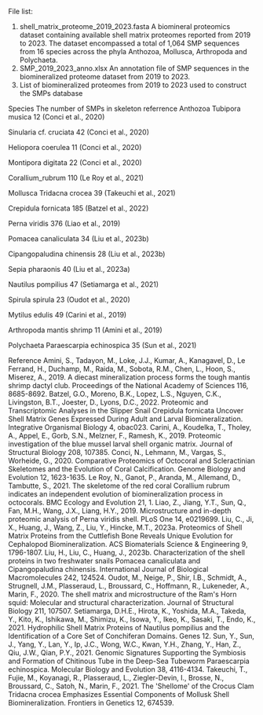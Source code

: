 File list:
1.	shell_matrix_proteome_2019_2023.fasta  A biomineral proteomics dataset containing available shell matrix proteomes reported from 2019 to 2023. The dataset encompassed a total of 1,064 SMP sequences from 16 species across the phyla Anthozoa, Mollusca, Arthropoda and Polychaeta.
2.	SMP_2019_2023_anno.xlsx  An annotation file of SMP sequences in the biomineralized proteome dataset from 2019 to 2023.
3.	List of biomineralized proteomes from 2019 to 2023 used to construct the SMPs database
   
Species	The number of SMPs in skeleton	referrence
Anthozoa Tubipora musica	12	(Conci et al., 2020) 

Sinularia cf. cruciata	42	(Conci et al., 2020)

Heliopora coerulea	11	(Conci et al., 2020)

 Montipora digitata	22	(Conci et al., 2020)

 Corallium_rubrum	110	(Le Roy et al., 2021)

Mollusca	Tridacna crocea	39	(Takeuchi et al., 2021)

Crepidula fornicata	185	(Batzel et al., 2022)

Perna viridis	376	(Liao et al., 2019)

Pomacea canaliculata	34	(Liu et al., 2023b)

Cipangopaludina chinensis	28	(Liu et al., 2023b)

Sepia pharaonis	40	(Liu et al., 2023a)

Nautilus pompilius	47	(Setiamarga et al., 2021)

Spirula spirula	23	(Oudot et al., 2020)

Mytilus edulis	49	(Carini et al., 2019)

Arthropoda	mantis shrimp	11	(Amini et al., 2019)

Polychaeta	Paraescarpia echinospica	35	(Sun et al., 2021)


Reference
Amini, S., Tadayon, M., Loke, J.J., Kumar, A., Kanagavel, D., Le Ferrand, H., Duchamp, M., Raida, M., Sobota, R.M., Chen, L., Hoon, S., Miserez, A., 2019. A diecast mineralization process forms the tough mantis shrimp dactyl club. Proceedings of the National Academy of Sciences 116, 8685-8692.
Batzel, G.O., Moreno, B.K., Lopez, L.S., Nguyen, C.K., Livingston, B.T., Joester, D., Lyons, D.C., 2022. Proteomic and Transcriptomic Analyses in the Slipper Snail Crepidula fornicata Uncover Shell Matrix Genes Expressed During Adult and Larval Biomineralization. Integrative Organismal Biology 4, obac023.
Carini, A., Koudelka, T., Tholey, A., Appel, E., Gorb, S.N., Melzner, F., Ramesh, K., 2019. Proteomic investigation of the blue mussel larval shell organic matrix. Journal of Structural Biology 208, 107385.
Conci, N., Lehmann, M., Vargas, S., Worheide, G., 2020. Comparative Proteomics of Octocoral and Scleractinian Skeletomes and the Evolution of Coral Calcification. Genome Biology and Evolution 12, 1623-1635.
Le Roy, N., Ganot, P., Aranda, M., Allemand, D., Tambutte, S., 2021. The skeletome of the red coral Corallium rubrum indicates an independent evolution of biomineralization process in octocorals. BMC Ecology and Evolution 21, 1.
Liao, Z., Jiang, Y.T., Sun, Q., Fan, M.H., Wang, J.X., Liang, H.Y., 2019. Microstructure and in-depth proteomic analysis of Perna viridis shell. PLoS One 14, e0219699.
Liu, C., Ji, X., Huang, J., Wang, Z., Liu, Y., Hincke, M.T., 2023a. Proteomics of Shell Matrix Proteins from the Cuttlefish Bone Reveals Unique Evolution for Cephalopod Biomineralization. ACS Biomaterials Science & Engineering 9, 1796-1807.
Liu, H., Liu, C., Huang, J., 2023b. Characterization of the shell proteins in two freshwater snails Pomacea canaliculata and Cipangopaludina chinensis. International Journal of Biological Macromolecules 242, 124524.
Oudot, M., Neige, P., Shir, I.B., Schmidt, A., Strugnell, J.M., Plasseraud, L., Broussard, C., Hoffmann, R., Lukeneder, A., Marin, F., 2020. The shell matrix and microstructure of the Ram's Horn squid: Molecular and structural characterization. Journal of Structural Biology 211, 107507.
Setiamarga, D.H.E., Hirota, K., Yoshida, M.A., Takeda, Y., Kito, K., Ishikawa, M., Shimizu, K., Isowa, Y., Ikeo, K., Sasaki, T., Endo, K., 2021. Hydrophilic Shell Matrix Proteins of Nautilus pompilius and the Identification of a Core Set of Conchiferan Domains. Genes 12.
Sun, Y., Sun, J., Yang, Y., Lan, Y., Ip, J.C., Wong, W.C., Kwan, Y.H., Zhang, Y., Han, Z., Qiu, J.W., Qian, P.Y., 2021. Genomic Signatures Supporting the Symbiosis and Formation of Chitinous Tube in the Deep-Sea Tubeworm Paraescarpia echinospica. Molecular Biology and Evolution 38, 4116-4134.
Takeuchi, T., Fujie, M., Koyanagi, R., Plasseraud, L., Ziegler-Devin, I., Brosse, N., Broussard, C., Satoh, N., Marin, F., 2021. The 'Shellome' of the Crocus Clam Tridacna crocea Emphasizes Essential Components of Mollusk Shell Biomineralization. Frontiers in Genetics 12, 674539.

